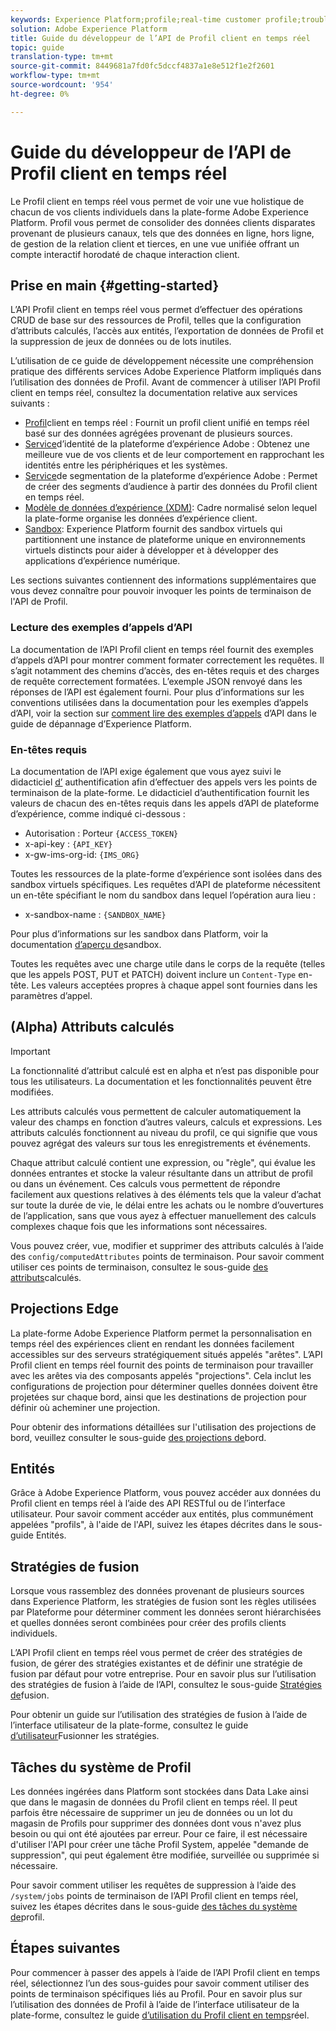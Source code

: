 ```yaml
---
keywords: Experience Platform;profile;real-time customer profile;troubleshooting;API
solution: Adobe Experience Platform
title: Guide du développeur de l’API de Profil client en temps réel
topic: guide
translation-type: tm+mt
source-git-commit: 8449681a7fd0fc5dccf4837a1e8e512f1e2f2601
workflow-type: tm+mt
source-wordcount: '954'
ht-degree: 0%

---
```



# Guide du développeur de l’API de Profil client en temps réel

Le Profil client en temps réel vous permet de voir une vue holistique de chacun de vos clients individuels dans la plate-forme Adobe Experience Platform. Profil vous permet de consolider des données clients disparates provenant de plusieurs canaux, tels que des données en ligne, hors ligne, de gestion de la relation client et tierces, en une vue unifiée offrant un compte interactif horodaté de chaque interaction client.

## Prise en main {#getting-started}

L’API Profil client en temps réel vous permet d’effectuer des opérations CRUD de base sur des ressources de Profil, telles que la configuration d’attributs calculés, l’accès aux entités, l’exportation de données de Profil et la suppression de jeux de données ou de lots inutiles.

L’utilisation de ce guide de développement nécessite une compréhension pratique des différents services Adobe Experience Platform impliqués dans l’utilisation des données de Profil. Avant de commencer à utiliser l’API Profil client en temps réel, consultez la documentation relative aux services suivants :

* [Profil](../home.md)client en temps réel : Fournit un profil client unifié en temps réel basé sur des données agrégées provenant de plusieurs sources.
* [Service](../../identity-service/home.md)d’identité de la plateforme d’expérience Adobe : Obtenez une meilleure vue de vos clients et de leur comportement en rapprochant les identités entre les périphériques et les systèmes.
* [Service](../../segmentation/home.md)de segmentation de la plateforme d’expérience Adobe : Permet de créer des segments d’audience à partir des données du Profil client en temps réel.
* [Modèle de données d’expérience (XDM)](../../xdm/home.md): Cadre normalisé selon lequel la plate-forme organise les données d’expérience client.
* [Sandbox](../../sandboxes/home.md): Experience Platform fournit des sandbox virtuels qui partitionnent une instance de plateforme unique en environnements virtuels distincts pour aider à développer et à développer des applications d’expérience numérique.

Les sections suivantes contiennent des informations supplémentaires que vous devez connaître pour pouvoir invoquer les points de terminaison de l&#39;API de Profil.

### Lecture des exemples d’appels d’API

La documentation de l’API Profil client en temps réel fournit des exemples d’appels d’API pour montrer comment formater correctement les requêtes. Il s’agit notamment des chemins d’accès, des en-têtes requis et des charges de requête correctement formatées. L’exemple JSON renvoyé dans les réponses de l’API est également fourni. Pour plus d’informations sur les conventions utilisées dans la documentation pour les exemples d’appels d’API, voir la section sur [comment lire des exemples d’appels](../../landing/troubleshooting.md#how-do-i-format-an-api-request) d’API dans le guide de dépannage d’Experience Platform.

### En-têtes requis

La documentation de l’API exige également que vous ayez suivi le didacticiel [d’](../../tutorials/authentication.md) authentification afin d’effectuer des appels vers les points de terminaison de la plate-forme. Le didacticiel d’authentification fournit les valeurs de chacun des en-têtes requis dans les appels d’API de plateforme d’expérience, comme indiqué ci-dessous :

* Autorisation : Porteur `{ACCESS_TOKEN}`
* x-api-key : `{API_KEY}`
* x-gw-ims-org-id: `{IMS_ORG}`

Toutes les ressources de la plate-forme d’expérience sont isolées dans des sandbox virtuels spécifiques. Les requêtes d’API de plateforme nécessitent un en-tête spécifiant le nom du sandbox dans lequel l’opération aura lieu :

* x-sandbox-name : `{SANDBOX_NAME}`

Pour plus d’informations sur les sandbox dans Platform, voir la documentation [d’aperçu de](../../sandboxes/home.md)sandbox.

Toutes les requêtes avec une charge utile dans le corps de la requête (telles que les appels POST, PUT et PATCH) doivent inclure un `Content-Type` en-tête. Les valeurs acceptées propres à chaque appel sont fournies dans les paramètres d’appel.

## (Alpha) Attributs calculés

>[!IMPORTANT]
>La fonctionnalité d’attribut calculé est en alpha et n’est pas disponible pour tous les utilisateurs. La documentation et les fonctionnalités peuvent être modifiées.

Les attributs calculés vous permettent de calculer automatiquement la valeur des champs en fonction d’autres valeurs, calculs et expressions. Les attributs calculés fonctionnent au niveau du profil, ce qui signifie que vous pouvez agrégat des valeurs sur tous les enregistrements et événements.

Chaque attribut calculé contient une expression, ou &quot;règle&quot;, qui évalue les données entrantes et stocke la valeur résultante dans un attribut de profil ou dans un événement. Ces calculs vous permettent de répondre facilement aux questions relatives à des éléments tels que la valeur d’achat sur toute la durée de vie, le délai entre les achats ou le nombre d’ouvertures de l’application, sans que vous ayez à effectuer manuellement des calculs complexes chaque fois que les informations sont nécessaires.

Vous pouvez créer, vue, modifier et supprimer des attributs calculés à l’aide des `config/computedAttributes` points de terminaison. Pour savoir comment utiliser ces points de terminaison, consultez le sous-guide [des attributs](computed-attributes.md)calculés.

## Projections Edge

La plate-forme Adobe Experience Platform permet la personnalisation en temps réel des expériences client en rendant les données facilement accessibles sur des serveurs stratégiquement situés appelés &quot;arêtes&quot;. L’API Profil client en temps réel fournit des points de terminaison pour travailler avec les arêtes via des composants appelés &quot;projections&quot;. Cela inclut les configurations de projection pour déterminer quelles données doivent être projetées sur chaque bord, ainsi que les destinations de projection pour définir où acheminer une projection.

Pour obtenir des informations détaillées sur l&#39;utilisation des projections de bord, veuillez consulter le sous-guide [des projections de](edge-projections.md)bord.

## Entités

Grâce à Adobe Experience Platform, vous pouvez accéder aux données du Profil client en temps réel à l’aide des API RESTful ou de l’interface utilisateur. Pour savoir comment accéder aux entités, plus communément appelées &quot;profils&quot;, à l&#39;aide de l&#39;API, suivez les étapes décrites dans le sous-guide [](entities.md)Entités.

## Stratégies de fusion

Lorsque vous rassemblez des données provenant de plusieurs sources dans Experience Platform, les stratégies de fusion sont les règles utilisées par Plateforme pour déterminer comment les données seront hiérarchisées et quelles données seront combinées pour créer des profils clients individuels.

L’API Profil client en temps réel vous permet de créer des stratégies de fusion, de gérer des stratégies existantes et de définir une stratégie de fusion par défaut pour votre entreprise. Pour en savoir plus sur l’utilisation des stratégies de fusion à l’aide de l’API, consultez le sous-guide [Stratégies de](merge-policies.md)fusion.

Pour obtenir un guide sur l’utilisation des stratégies de fusion à l’aide de l’interface utilisateur de la plate-forme, consultez le guide [d’utilisateur](../ui/merge-policies.md)Fusionner les stratégies.

## Tâches du système de Profil

Les données ingérées dans Platform sont stockées dans Data Lake ainsi que dans le magasin de données du Profil client en temps réel. Il peut parfois être nécessaire de supprimer un jeu de données ou un lot du magasin de Profils pour supprimer des données dont vous n&#39;avez plus besoin ou qui ont été ajoutées par erreur. Pour ce faire, il est nécessaire d&#39;utiliser l&#39;API pour créer une tâche Profil System, appelée &quot;demande de suppression&quot;, qui peut également être modifiée, surveillée ou supprimée si nécessaire.

Pour savoir comment utiliser les requêtes de suppression à l’aide des `/system/jobs` points de terminaison de l’API Profil client en temps réel, suivez les étapes décrites dans le sous-guide [des tâches du système de](profile-system-jobs.md)profil.

## Étapes suivantes

Pour commencer à passer des appels à l’aide de l’API Profil client en temps réel, sélectionnez l’un des sous-guides pour savoir comment utiliser des points de terminaison spécifiques liés au Profil. Pour en savoir plus sur l’utilisation des données de Profil à l’aide de l’interface utilisateur de la plate-forme, consultez le guide [d’utilisation du Profil client en temps](../ui/user-guide.md)réel.